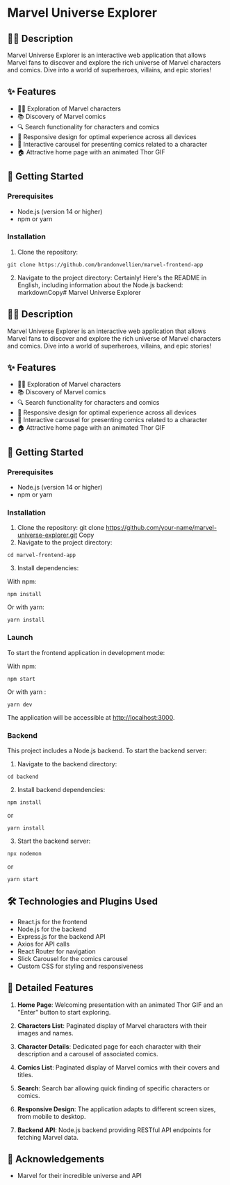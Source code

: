 # Marvel Universe Explorer

## 🦸‍♀️ Description

Marvel Universe Explorer is an interactive web application that allows Marvel fans to discover and explore the rich universe of Marvel characters and comics. Dive into a world of superheroes, villains, and epic stories!

## ✨ Features

- 🦸‍♂️ Exploration of Marvel characters
- 📚 Discovery of Marvel comics
- 🔍 Search functionality for characters and comics
- 📱 Responsive design for optimal experience across all devices
- 🎠 Interactive carousel for presenting comics related to a character
- 🏠 Attractive home page with an animated Thor GIF

## 🚀 Getting Started

### Prerequisites

- Node.js (version 14 or higher)
- npm or yarn

### Installation

1. Clone the repository:

```
git clone https://github.com/brandonvellien/marvel-frontend-app
```

2. Navigate to the project directory:
Certainly! Here's the README in English, including information about the Node.js backend:
markdownCopy# Marvel Universe Explorer

## 🦸‍♀️ Description

Marvel Universe Explorer is an interactive web application that allows Marvel fans to discover and explore the rich universe of Marvel characters and comics. Dive into a world of superheroes, villains, and epic stories!

## ✨ Features

- 🦸‍♂️ Exploration of Marvel characters
- 📚 Discovery of Marvel comics
- 🔍 Search functionality for characters and comics
- 📱 Responsive design for optimal experience across all devices
- 🎠 Interactive carousel for presenting comics related to a character
- 🏠 Attractive home page with an animated Thor GIF

## 🚀 Getting Started

### Prerequisites

- Node.js (version 14 or higher)
- npm or yarn

### Installation

1. Clone the repository:
git clone https://github.com/your-name/marvel-universe-explorer.git
Copy
2. Navigate to the project directory:
```
cd marvel-frontend-app
```
3. Install dependencies:

With npm:
```
npm install
```
Or with yarn:
```
yarn install
````

### Launch

To start the frontend application in development mode:

With npm:
```
npm start
```

Or with yarn :
```
yarn dev
````
The application will be accessible at [http://localhost:3000](http://localhost:3000).

### Backend

This project includes a Node.js backend. To start the backend server:

1. Navigate to the backend directory:

````
cd backend

````
2. Install backend dependencies:
`````
npm install
``````
or
````
yarn install
````

3. Start the backend server:

````
npx nodemon
`````
or 

`````
yarn start
``````
## 🛠 Technologies and Plugins Used

- React.js for the frontend
- Node.js for the backend
- Express.js for the backend API
- Axios for API calls
- React Router for navigation
- Slick Carousel for the comics carousel
- Custom CSS for styling and responsiveness

## 🌟 Detailed Features

1. **Home Page**: Welcoming presentation with an animated Thor GIF and an "Enter" button to start exploring.

2. **Characters List**: Paginated display of Marvel characters with their images and names.

3. **Character Details**: Dedicated page for each character with their description and a carousel of associated comics.

4. **Comics List**: Paginated display of Marvel comics with their covers and titles.

5. **Search**: Search bar allowing quick finding of specific characters or comics.

6. **Responsive Design**: The application adapts to different screen sizes, from mobile to desktop.

7. **Backend API**: Node.js backend providing RESTful API endpoints for fetching Marvel data.

## 🙏 Acknowledgements

- Marvel for their incredible universe and API
